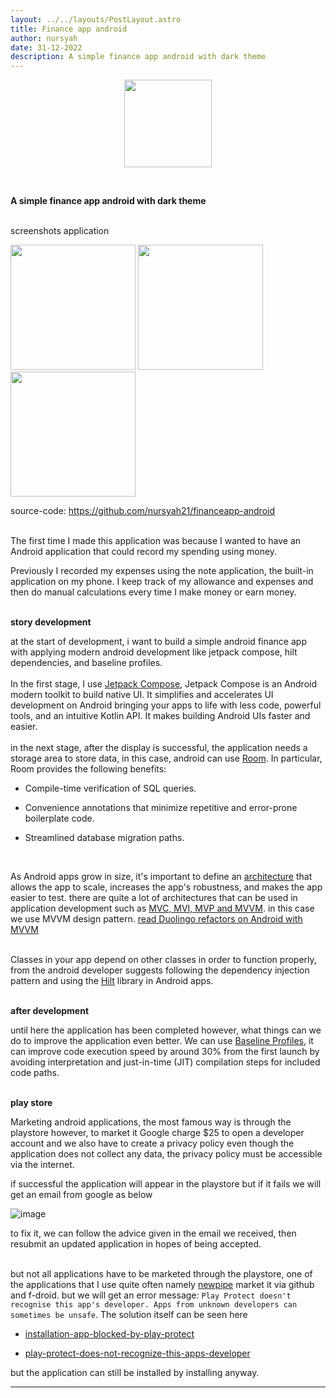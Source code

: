 ```yaml
---
layout: ../../layouts/PostLayout.astro
title: Finance app android
author: nursyah
date: 31-12-2022
description: A simple finance app android with dark theme
--- 
```

<p align="center">
  <img src="/finance_app_android/icon.png" width="140px" />
</p> <br>

**A simple finance app android with dark theme**

<!-- [download in playstore](https://play.google.com/store/apps/details?id=com.nursyah.finance) -->

<br>
screenshots application

<p class="flex overflow-auto justify-between m-2">
  <img src="/finance_app_android/finance_ss1.png" width="200p"/>
  <img src="/finance_app_android/finance_ss2.png" width="200p" class="mx-2"/>
  <img src="/finance_app_android/finance_ss3.png" width="200p"/>
</p>

source-code: https://github.com/nursyah21/financeapp-android <br><br>

The first time I made this application was because I wanted to have an Android application that could record my spending using money.

Previously I recorded my expenses using the note application, the built-in application on my phone. I keep track of my allowance and expenses and then do manual calculations every time I make money or earn money.
<br><br>

**story development**

at the start of development, i want to build a simple android finance app with applying modern android development like jetpack compose, hilt dependencies, and baseline profiles.
<br><br>
In the first stage, I use [Jetpack Compose](https://developer.android.com/jetpack/compose/why-adopt), Jetpack Compose is an Android modern toolkit to build native UI. It simplifies and accelerates UI development on Android bringing your apps to life with less code, powerful tools, and an intuitive Kotlin API. It makes building Android UIs faster and easier. 
<br><br>
in the next stage, after the display is successful, the application needs a storage area to store data, in this case, android can use [Room](https://developer.android.com/training/data-storage/room). In particular, Room provides the following benefits:
<div class="mx-4">

- Compile-time verification of SQL queries.

- Convenience annotations that minimize repetitive and error-prone boilerplate code.

- Streamlined database migration paths.

</div>
<br>

As Android apps grow in size, it's important to define an [architecture](https://developer.android.com/topic/architecture) that allows the app to scale, increases the app's robustness, and makes the app easier to test.
there are quite a lot of architectures that can be used in application development such as [MVC, MVI, MVP and MVVM](https://academy.realm.io/posts/mvc-vs-mvp-vs-mvvm-vs-mvi-mobilization-moskala/). in this case we use MVVM design pattern. [read Duolingo refactors on Android with MVVM](https://developer.android.com/stories/apps/duolingo-excellence)
<br><br>

Classes in your app depend on other classes in order to function properly, from the android developer suggests following the dependency injection pattern and using the [Hilt](https://developer.android.com/training/dependency-injection/hilt-android) library in Android apps.
<br><br>

**after development**

until here the application has been completed however, what things can we do to improve the application even better. We can use [Baseline Profiles](https://developer.android.com/topic/performance/baselineprofiles/overview), it can improve code execution speed by around 30% from the first launch by avoiding interpretation and just-in-time (JIT) compilation steps for included code paths.
<br><br>

**play store**

Marketing android applications, the most famous way is through the playstore however, to market it Google charge $25 to open a developer account
and we also have to create a privacy policy even though the application does not collect any data, the privacy policy must be accessible via the internet.

if successful the application will appear in the playstore but if it fails we will get an email from google as below

![image](/finance_app_android/rejected.png)

to fix it, we can follow the advice given in the email we received, then resubmit an updated application in hopes of being accepted.
<br><br>

but not all applications have to be marketed through the playstore, one of the applications that I use quite often namely [newpipe](https://github.com/TeamNewPipe/NewPipe) market it via github and f-droid.
but we will get an error message: `Play Protect doesn't recognise this app's developer. Apps from unknown developers can sometimes be unsafe`. The solution itself can be seen here

<div class="mx-4">

- [installation-app-blocked-by-play-protect](https://stackoverflow.com/questions/51080755/installation-app-blocked-by-play-protect)

- [play-protect-does-not-recognize-this-apps-developer](https://stackoverflow.com/questions/51835819/play-protect-does-not-recognize-this-apps-developer)

</div>

but the application can still be installed by installing anyway.

<hr class="border-dashed my-8">
